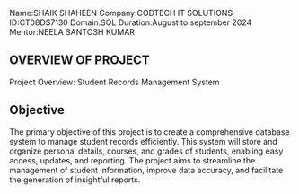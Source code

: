 Name:SHAIK SHAHEEN
Company:CODTECH IT SOLUTIONS
ID:CT08DS7130
Domain:SQL
Duration:August to september 2024
Mentor:NEELA SANTOSH KUMAR

## OVERVIEW OF PROJECT
Project Overview: Student Records Management System

## Objective

The primary objective of this project is to create a comprehensive database system to manage student records efficiently. This system will store and organize personal details, courses, and grades of students, enabling easy access, updates, and reporting. The project aims to streamline the management of student information, improve data accuracy, and facilitate the generation of insightful reports.

